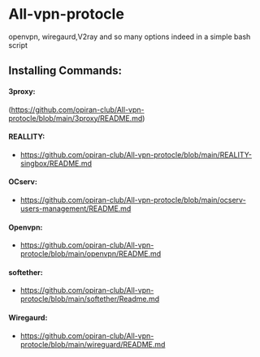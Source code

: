# All-vpn-protocle
openvpn, wiregaurd,V2ray and so many options indeed in a simple bash script

## Installing Commands:

#### 3proxy:
(https://github.com/opiran-club/All-vpn-protocle/blob/main/3proxy/README.md)

#### REALLITY:
   - https://github.com/opiran-club/All-vpn-protocle/blob/main/REALITY-singbox/README.md
   
#### OCserv:
   - https://github.com/opiran-club/All-vpn-protocle/blob/main/ocserv-users-management/README.md

#### Openvpn:
   - https://github.com/opiran-club/All-vpn-protocle/blob/main/openvpn/README.md

#### softether:
   - https://github.com/opiran-club/All-vpn-protocle/blob/main/softether/Readme.md

#### Wiregaurd:
   - https://github.com/opiran-club/All-vpn-protocle/blob/main/wireguard/README.md

 

